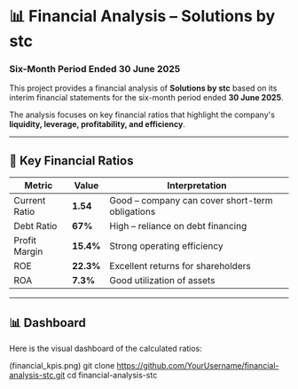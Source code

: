 # 📊 Financial Analysis – Solutions by stc  
### Six-Month Period Ended 30 June 2025  

This project provides a financial analysis of **Solutions by stc** based on its interim financial statements for the six-month period ended **30 June 2025**.  

The analysis focuses on key financial ratios that highlight the company's **liquidity, leverage, profitability, and efficiency**.  

---

## 📌 Key Financial Ratios

| Metric          | Value   | Interpretation |
|-----------------|---------|----------------|
| Current Ratio   | **1.54** | Good – company can cover short-term obligations |
| Debt Ratio      | **67%** | High – reliance on debt financing |
| Profit Margin   | **15.4%** | Strong operating efficiency |
| ROE             | **22.3%** | Excellent returns for shareholders |
| ROA             | **7.3%** | Good utilization of assets |

---

## 📊 Dashboard  

Here is the visual dashboard of the calculated ratios:  

(financial_kpis.png) 
   git clone https://github.com/YourUsername/financial-analysis-stc.git
   cd financial-analysis-stc
